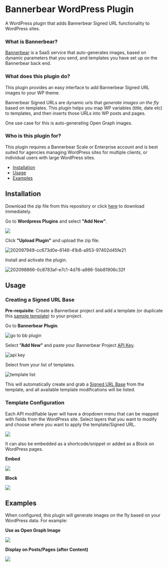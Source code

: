 # Bannerbear WordPress Plugin

A WordPress plugin that adds Bannerbear Signed URL functionality to WordPress sites.

### What is Bannerbear?

[Bannerbear](https://www.bannerbear.com/) is a SaaS service that auto-generates images, based on dynamic parameters that you send, and templates you have set up on the Bannerbear back end.

### What does this plugin do?

This plugin provides an easy interface to add Bannerbear Signed URL images to your WP theme.

Bannerbear Signed URLs are dynamic urls that *generate images on the fly* based on templates. This plugin helps you map WP variables (title, date etc) to templates, and then inserts those URLs into WP posts and pages. 

One use case for this is auto-generating Open Graph images.

### Who is this plugin for?

This plugin requires a Bannerbear Scale or Enterprise account and is best suited for agencies managing WordPress sites for multiple clients, or individual users with large WordPress sites.

- [Installation](#installation)  
- [Usage](#usage) 
- [Examples](#examples)

## Installation

Download the zip file from this repository or click [here](https://github.com/BannerbearHQ/wp-bannerbear/archive/refs/heads/main.zip) to download immediately.

Go to **Wordpress Plugins** and select **"Add New"**.

![](https://user-images.githubusercontent.com/49879122/202160760-ef50ebbe-1b9e-4a05-874f-a183fdefacdc.png)

Click **"Upload Plugin"** and upload the zip file.

![202097949-cc673d0e-6146-41b8-a953-97402d45fe21](https://user-images.githubusercontent.com/49879122/202165767-05e0552d-2201-48d7-b5ff-db6ea027b77b.png)

Install and activate the plugin.

![202098866-0c8783af-e7c1-4d78-a986-5bb81906c32f](https://user-images.githubusercontent.com/49879122/202165789-9028d5ae-44de-4685-bf4c-7da878036374.png) 

## Usage

### Creating a Signed URL Base

**Pre-requisite**: Create a Bannerbear project and add a template (or duplicate this [sample template](https://app.bannerbear.com/p/B2zYp0bOvEKD9J5mVZ)) to your project.

Go to **Bannerbear Plugin**.

![go to bb plugin](https://user-images.githubusercontent.com/49879122/202170742-cd04650c-5b9e-4d6c-bbe4-64d00a5a4e3f.png)

Select **”Add New”** and paste your Bannerbear Project [API Key](https://www.bannerbear.com/help/articles/64-where-do-i-get-my-api-key/).  

![api key](https://user-images.githubusercontent.com/49879122/202170565-381713de-713a-4d13-8bc6-0044618cd272.png)

Select from your list of templates.

![template list](https://user-images.githubusercontent.com/49879122/202170481-c504c6eb-82aa-40e9-85fa-ef7f76479753.png)

This will automatically create and grab a [Signed URL Base](https://www.bannerbear.com/help/articles/179-generate-images-using-signed-urls/) from the template, and all available template modifications will be listed.

### Template Configuration

Each API modifiable layer will have a dropdown menu that can be mapped with fields from the WordPress site. Select layers that you want to modify and choose where you want to apply the template/Signed URL.

![](https://user-images.githubusercontent.com/49879122/202156606-bcea9115-1671-4b1c-b22d-e6c78c9426ab.png)

It can also be embedded as a shortcode/snippet or added as a Block on WordPress pages.  

**Embed**

![](https://user-images.githubusercontent.com/49879122/202163755-011531db-5a08-42bc-937e-839aba0a93ec.png)

**Block** 

![](https://user-images.githubusercontent.com/49879122/202175799-6f66a67c-8940-4ff6-8e8c-a9c3cd05092b.png)

## Examples

When configured, this plugin will generate images on the fly based on your WordPress data. For example:

**Use as Open Graph Image** 

![](https://user-images.githubusercontent.com/49879122/202169570-6bd6f498-ec92-4ca3-84b8-587b62146792.png)

**Display on Posts/Pages (after Content)**

![](https://user-images.githubusercontent.com/49879122/202168459-4adc353f-386f-4454-b4bb-d7bafcdc003e.png)